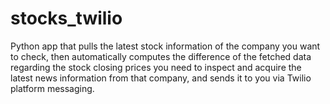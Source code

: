 # stocks_twilio
Python app that pulls the latest stock information of the company you want to check, then automatically computes the difference of the fetched data regarding the stock closing prices you need to inspect and acquire the latest news information from that company, and sends it to you via Twilio platform messaging.
